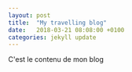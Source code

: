 ```yaml
---
layout: post
title:  "My travelling blog"
date:   2018-03-21 08:08:00 +0100
categories: jekyll update
---
```

C'est le contenu de mon blog